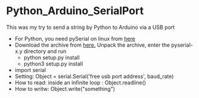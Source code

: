 # Python_Arduino_SerialPort
This was my try to send a string by Python to Arduino via a USB port
<ul>
  <li>For Python, you need pySerial on linux from <a href="http://pyserial.sourceforge.net/" >here</a> </li>
  <li>Download the archive from <a href="http://pypi.python.org/pypi/pyserial">here.</a> Unpack the archive, enter the pyserial-x.y directory and run 
  <ul>
    <li>python setup.py install</li>
    <li>python3 setup.py install</li>
  </ul>
  <li>import serial</li>
  <li>Setting: Object = serial.Serial('free usb port address', baud_rate)</li>
  <li>How to read: inside an infinite loop : Object.readline()</li>
  <li>How to writw: Object.write("something")</li>
</li>
<ul>

